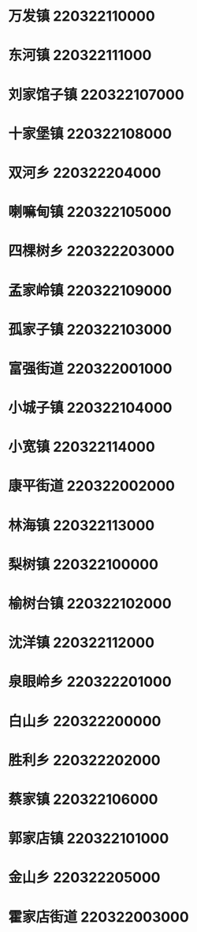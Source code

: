 # 万发镇 220322110000
# 东河镇 220322111000
# 刘家馆子镇 220322107000
# 十家堡镇 220322108000
# 双河乡 220322204000
# 喇嘛甸镇 220322105000
# 四棵树乡 220322203000
# 孟家岭镇 220322109000
# 孤家子镇 220322103000
# 富强街道 220322001000
# 小城子镇 220322104000
# 小宽镇 220322114000
# 康平街道 220322002000
# 林海镇 220322113000
# 梨树镇 220322100000
# 榆树台镇 220322102000
# 沈洋镇 220322112000
# 泉眼岭乡 220322201000
# 白山乡 220322200000
# 胜利乡 220322202000
# 蔡家镇 220322106000
# 郭家店镇 220322101000
# 金山乡 220322205000
# 霍家店街道 220322003000
